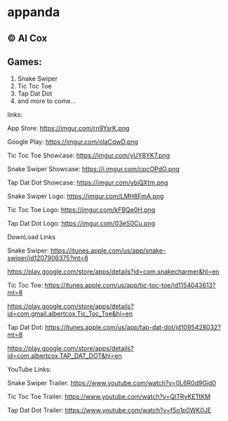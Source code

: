 # appanda 

## &copy; Al Cox  

## Games:

1. Snake Swiper
2. Tic Toc Toe
3. Tap Dat Dot
4. and more to come...

links:

App Store: https://imgur.com/rn9YsrK.png

Google Play: https://imgur.com/olaCqwD.png



Tic Toc Toe Showcase: https://imgur.com/yUY8YK7.png

Snake Swiper Showcase: https://i.imgur.com/cpcOPdO.png

Tap Dat Dot Showcase: https://imgur.com/ybiQXtm.png

Snake Swiper Logo: https://imgur.com/LMH8FmA.png

Tic Toc Toe Logo: https://imgur.com/kFBQe0H.png

Tap Dat Dot Logo: https://imgur.com/03eS0Cu.png



DownLoad Links

Snake Swiper: https://itunes.apple.com/us/app/snake-swiper/id1207906375?mt=8

https://play.google.com/store/apps/details?id=com.snakecharmer&hl=en

Tic Toc Toe: https://itunes.apple.com/us/app/tic-toc-toe/id1154043613?mt=8

https://play.google.com/store/apps/details?id=com.gmail.albertcox.Tic_Toc_Toe&hl=en

Tap Dat Dot: https://itunes.apple.com/us/app/tap-dat-dot/id1095428032?mt=8

https://play.google.com/store/apps/details?id=com.albertcox.TAP_DAT_DOT&hl=en





YouTube Links:

Snake Swiper Trailer: https://www.youtube.com/watch?v=0L6R0d9Gjd0

Tic Toc Toe Trailer: https://www.youtube.com/watch?v=QlTRyKETtKM

Tap Dat Dot Trailer: https://www.youtube.com/watch?v=f5o1p0WK0JE

